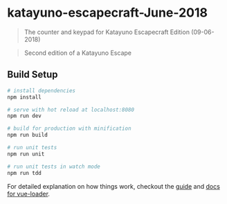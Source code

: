 # katayuno-escapecraft-June-2018

> The counter and keypad for Katayuno Escapecraft Edition (09-06-2018)

> Second edition of a Katayuno Escape

## Build Setup

``` bash
# install dependencies
npm install

# serve with hot reload at localhost:8080
npm run dev

# build for production with minification
npm run build

# run unit tests
npm run unit

# run unit tests in watch mode
npm run tdd

```

For detailed explanation on how things work, checkout the [guide](http://vuejs-templates.github.io/webpack/) and [docs for vue-loader](http://vuejs.github.io/vue-loader).
